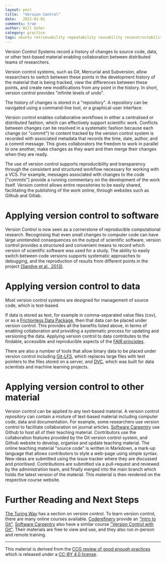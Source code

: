 ```yaml
---
layout: post
title:  "Version Control"
date:   2021-01-01
comments: true
author: Will Usher
category: practice
tags: ubuntu retrievability repeatability reusability reconstructability auditability
---
```


Version Control Systems record a history of changes to source code, data, or other text-based material
enabling collaboration between distributed teams of researchers.

Version control systems, such as Git, Mercurial and Subversion,
allow researchers to switch between these points in the development history
of the material that is being tracked,
view the differences between these points,
and create new modifications from any point in the history.
In short, version control provides "infinite levels of undo".

The history of changes is stored in a "repository".
A repository can be navigated using a command-line tool,
or a graphical-user interface.

Version control enables collaborative workflows
in either a centralised or distributed fashion,
which can effectively support scientific work.
Conflicts between changes can be resolved in a systematic fashion
because each change (or "commit") to content tracked by the version control system is recorded
with associated metadata that records the time, date, author, and a commit message.
This gives collaborators the freedom to work in parallel to one another,
make changes as they want and then merge their changes when they are ready.

The use of version control supports reproducibility and transparency
through the consistent and structured workflow necessary
for working with a VCS.
For example, messages associated with changes to the code ["commits"]
provide a running commentary on the development of the work itself.
Version control allows entire repositories to be easily shared,
facilitating the publishing of the work online,
through websites such as Github and Gitlab.

# Applying version control to software

Version Control is now seen as a cornerstone of reproducible computational research.
Recognising that even small changes to computer code
can have large unintended consequences
on the output of scientific software,
version control provides a structured and convenient means
to record which version of scientific software was used for a study.
The ability to easily switch between code versions
supports systematic approaches to debugging,
and the reproduction of results from different points in the project
[(Sandve et al., 2013)][3].

# Applying version control to data

Most version control systems are designed for management of source code,
which is text-based.

If data is stored as text,
for example in comma-separated value files (csv),
or as a [Frictionless Data Package][4],
then that data can be placed under version control.
This provides all the benefits listed above,
in terms of enabling collaboration
and providing a systematic process for updating and versioning the data.
Applying version control to data contributes to the findable,
accessible and reproducible aspects of the [FAIR principles][11].

There are also a number of tools that allow binary data to be placed
under version control including [Git-LFS][5],
which replaces large files with text pointers to the files stored on a server,
and [DVC][6], which was built for data scientists and machine learning projects.

# Applying version control to other material

Version control can be applied to any text-based material.
A version control *repository* can contain a mixture of text-based material
including computer code, data and documentation.
For example, some researchers use version control to facilitate collaboration on journal articles.
[Software Carpentry][9] use Github to host all of their teaching material.
Contributors use the collaboration features provided by the Git version control system,
and Github website to develop, organise and update teaching material.
The online teaching material "source code" is written in Markdown,
a mark-up language that allows contributors to style a web-page using simple syntax.
New ideas are submitted using the issue tracker where they are discussed and prioritised.
Contributions are submitted via a pull-request and reviewed by the administration team,
and finally merged into the main branch which holds the latest version of the material.
This material is then rendered on the respective course website.

# Further Reading and Next Steps

[The Turing Way](https://the-turing-way.netlify.app/welcome.html) has a section on version control.
To learn version control, there are many online courses available.
[Coderefinery][7] provide an ["Intro to Git"][8].
[Software Carpentry][9] also have a similar course ["Version Control with Git"][10].
Their materials are free to view and use, and they also run in-person and remote training.

---

This material is derived from the [CCG review of good enough practices][1]
which is released under a [CC-BY 4.0 license][2].

[1]: https://doi.org/10.5281/zenodo.5911546 "Usher, William, Beltramo, Agnese, Gardumi, Francesco, Martin, Viktoria, & Petrarulo, Luca. (2022). CCG Platform - Body of Knowledge: Review of Good Practice (1.3). Zenodo. https://doi.org/10.5281/zenodo.5911546"

[2]: https://creativecommons.org/licenses/by/4.0/legalcode

[3]: https://doi.org/10.1371/journal.pcbi.1003285 "G. K. Sandve, A. Nekrutenko, J. Taylor, and E. Hovig, ‘Ten Simple Rules for Reproducible Computational Research’, PLOS Computational Biology, vol. 9, no. 10, p. e1003285, Oct. 2013, doi: 10.1371/journal.pcbi.1003285."

[4]: https://specs.frictionlessdata.io/data-package/ "Frictionless Data Package"

[5]: https://git-lfs.github.com/ "Git Large-File-System"

[6]: https://dvc.org/ "DVC"

[7]: https://coderefinery.org "CodeRefinery"

[8]: https://coderefinery.org/git-intro/ "Intro to Git"

[9]: https://software-carpentry.org/ "Software Carpentry"

[10]: http://swcarpentry.github.io/git-novice "Version Control with Git"

[11]: http://doi.org/10.1038/sdata.2016.18 "M. D. Wilkinson et al., ‘The FAIR Guiding Principles for scientific data management and stewardship’, Sci Data, vol. 3, no. 1, p. 160018, Mar. 2016, doi: 10.1038/sdata.2016.18."